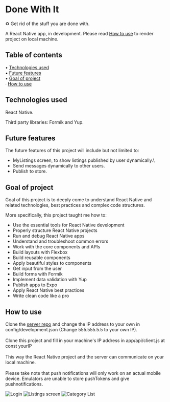 # Done With It

♻️ Get rid of the stuff you are done with.

A React Native app, in development.
Please read [How to use](#How-to-use) to render project on local machine.

## Table of contents

• [Technologies used](#Technologies-used)\
• [Future features](#Future-features)\
• [Goal of project](#Goal-of-project)\
∙ [How to use](#How-to-use)

## Technologies used

React Native.

Third party libraries: Formik and Yup.

## Future features

The future features of this project will include but not limited to:

- MyListings screen, to show listings published by user dynamically.\
- Send messages dynamically to other users.
- Publish to store.

## Goal of project

Goal of this project is to deeply come to understand React Native and related technologies, best practices and complex code structures.

More specifically, this project taught me how to:

- Use the essential tools for React Native development
- Properly structure React Native projects
- Run and debug React Native apps
- Understand and troubleshoot common errors
- Work with the core components and APIs
- Build layouts with Flexbox
- Build reusable components
- Apply beautiful styles to components
- Get input from the user
- Build forms with Formik
- Implement data validation with Yup
- Publish apps to Expo
- Apply React Native best practices
- Write clean code like a pro

## How to use

Clone the [server repo](https://github.com/JasonNelemans/DoneWithIt-server) and change the IP address to your own in config/development.json (Change 555.555.5.5 to your own IP). \
\
Clone this project and fill in your machine's IP address in app/api/client.js at const yourIP\
\
This way the React Native project and the server can communicate on your local machine.\
\
Please take note that push notifications will only work on an actual mobile device. Emulators are unable to store pushTokens and give pushnotifications.

![Login](./images/Login.png)
![Listings screen](./images/ListingsScreen.png)
![Category List](./images/CategoryList.png)
